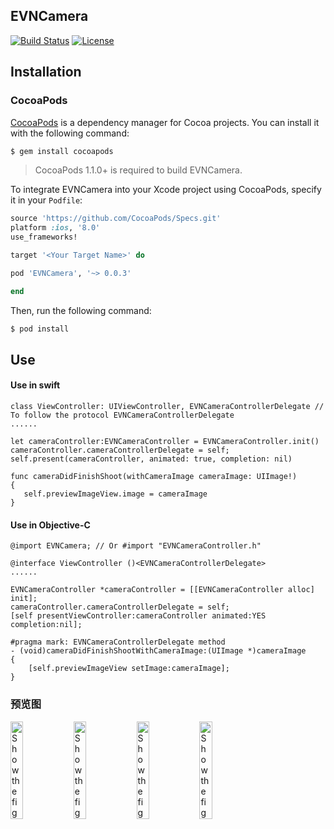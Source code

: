 ## EVNCamera

[![Build Status](https://travis-ci.org/zonghongyan/EVNCamera.svg?branch=master)](https://travis-ci.org/zonghongyan/EVNTouchIDDemo)
[![License](https://img.shields.io/github/license/zonghongyan/EVNCamera.svg?style=flat)](https://github.com/zonghongyan/EVNCamera/blob/master/LICENSE)

## Installation

### CocoaPods

[CocoaPods](http://cocoapods.org) is a dependency manager for Cocoa projects. You can install it with the following command:

```bash
$ gem install cocoapods
```

> CocoaPods 1.1.0+ is required to build EVNCamera.

To integrate EVNCamera into your Xcode project using CocoaPods, specify it in your `Podfile`:

```ruby
source 'https://github.com/CocoaPods/Specs.git'
platform :ios, '8.0'
use_frameworks!

target '<Your Target Name>' do

pod 'EVNCamera', '~> 0.0.3'

end
```

Then, run the following command:

```bash
$ pod install
```

## Use
#### Use in swift
```
class ViewController: UIViewController, EVNCameraControllerDelegate // To follow the protocol EVNCameraControllerDelegate
......

let cameraController:EVNCameraController = EVNCameraController.init()
cameraController.cameraControllerDelegate = self;
self.present(cameraController, animated: true, completion: nil)
        
func cameraDidFinishShoot(withCameraImage cameraImage: UIImage!)
{
   self.previewImageView.image = cameraImage
}
```

#### Use in Objective-C
```
@import EVNCamera; // Or #import "EVNCameraController.h"

@interface ViewController ()<EVNCameraControllerDelegate>
......

EVNCameraController *cameraController = [[EVNCameraController alloc] init];
cameraController.cameraControllerDelegate = self;
[self presentViewController:cameraController animated:YES completion:nil];
    
#pragma mark: EVNCameraControllerDelegate method
- (void)cameraDidFinishShootWithCameraImage:(UIImage *)cameraImage
{
    [self.previewImageView setImage:cameraImage];
}
```

### 预览图

<img src="https://github.com/zonghongyan/EVNCamera/blob/master/EVNCameraDemo/ShotImages/Screen%20Shot%202017-06-09%20at%2010.54.34.png" width="20%" height="20%" alt="Show the figure" ><img src="https://github.com/zonghongyan/EVNCamera/blob/master/EVNCameraDemo/ShotImages/Screen%20Shot%202017-06-09%20at%2010.55.46.png" width="20%" height="20%" alt="Show the figure" ><img src="https://github.com/zonghongyan/EVNCamera/blob/master/EVNCameraDemo/ShotImages/Screen%20Shot%202017-06-09%20at%2010.55.46.png" width="20%" height="20%" alt="Show the figure" ><img src="https://github.com/zonghongyan/EVNCamera/blob/master/EVNCameraDemo/ShotImages/Screen%20Shot%202017-06-09%20at%2010.55.46.png" width="20%" height="20%" alt="Show the figure" >
